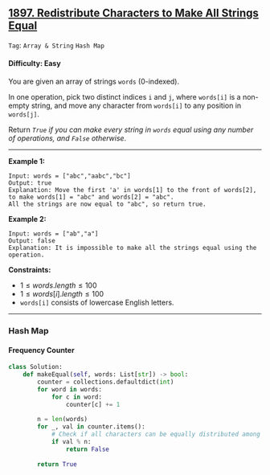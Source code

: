 ## [1897. Redistribute Characters to Make All Strings Equal](https://leetcode.com/problems/redistribute-characters-to-make-all-strings-equal)

```Tag```: ```Array & String``` ```Hash Map```

#### Difficulty: Easy

You are given an array of strings ```words``` (0-indexed).

In one operation, pick two distinct indices ```i``` and ```j```, where ```words[i]``` is a non-empty string, and move any character from ```words[i]``` to any position in ```words[j]```.

Return _```True``` if you can make every string in ```words``` equal using any number of operations, and ```False``` otherwise_.

---

__Example 1:__
```
Input: words = ["abc","aabc","bc"]
Output: true
Explanation: Move the first 'a' in words[1] to the front of words[2],
to make words[1] = "abc" and words[2] = "abc".
All the strings are now equal to "abc", so return true.
```

__Example 2:__
```
Input: words = ["ab","a"]
Output: false
Explanation: It is impossible to make all the strings equal using the operation.
```

__Constraints:__

- $1 \le words.length \le 100$
- $1 \le words[i].length \le 100$
- ```words[i]``` consists of lowercase English letters.

---

### Hash Map

#### Frequency Counter

```Python
class Solution:
    def makeEqual(self, words: List[str]) -> bool:
        counter = collections.defaultdict(int)
        for word in words:
            for c in word:
                counter[c] += 1
        
        n = len(words)
        for _, val in counter.items():
            # Check if all characters can be equally distributed among every word to make all strings equal
            if val % n:
                return False
        
        return True
```
